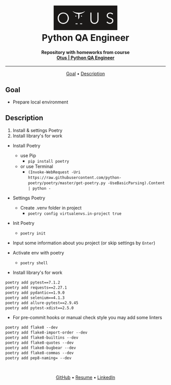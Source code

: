 <h1 align="center">
  <br>
  <a href="https://otus.ru/lessons/avtomatizaciya-web-testirovaniya/">
    <img src="../readme/otus.png"
    alt="Otus" width="200">
  </a>
  <br>
   Python QA Engineer
  <br>
</h1>

<h4 align="center">
    Repository with homeworks from course
    <br>
    <a href="https://otus.ru/lessons/avtomatizaciya-web-testirovaniya/" target="_blank">
      Otus | Python QA Engineer
    </a>
</h4>
<hr>

<p align="center">
  <a href="#goal">Goal</a> •
  <a href="#description">Description</a>
</p>


## Goal
- Prepare local environment


## Description
1. Install & settings Poetry
2. Install library's for work


- Install Poetry
  - use Pip
    - ```pip install poetry ```
  - or use Terminal
    - ```(Invoke-WebRequest -Uri https://raw.githubusercontent.com/python-poetry/poetry/master/get-poetry.py -UseBasicParsing).Content | python -```

- Settings Poetry
  - Create .venv folder in project 
    - ```poetry config virtualenvs.in-project true```

- Init Poetry
  - ```poetry init```

- Input some information about you project (or skip settings by ```Enter```)

- Activate env with poetry
  - ```poetry shell```


- Install library's for work
```shell script
poetry add pytest==7.1.2
poetry add requests==2.27.1
poetry add pydantic==1.9.0
poetry add selenium==4.1.3
poetry add allure-pytest==2.9.45
poetry add pytest-xdist==2.5.0
```

- For pre-commit hooks or manual check style you may add some linters
```shell script
poetry add flake8 --dev
poetry add flake8-import-order --dev
poetry add flake8-builtins --dev
poetry add flake8-quotes --dev
poetry add flake8-bugbear --dev
poetry add flake8-commas --dev
poetry add pep8-naming= --dev
```


<br>
<p align="center">
  <a href="https://github.com/Kazzila">GitHub</a> •
  <a href="https://kazzila.github.io/resume/">Resume</a> •
  <a href="https://www.linkedin.com/in/i-kazakov/">LinkedIn</a>
</p>
